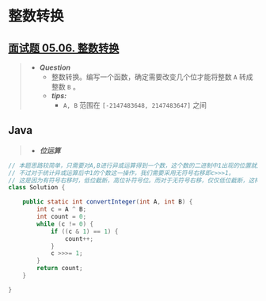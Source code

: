 # 整数转换

## [面试题 05.06. 整数转换](https://leetcode.cn/problems/convert-integer-lcci/)

> - ***Question***
>   - 整数转换。编写一个函数，确定需要改变几个位才能将整数 `A` 转成整数 `B` 。
>   - ***tips:***
>     - `A, B` 范围在 `[-2147483648, 2147483647]` 之间

## Java

> - ***位运算***

```java
// 本题思路较简单，只需要对A,B进行异或运算得到一个数，这个数的二进制中1出现的位置就是A,B两数不等的位置。
// 不过对于统计异或运算后中1的个数这一操作，我们需要采用无符号右移即c>>>1。
// 这是因为有符号右移时，低位截断，高位补符号位。而对于无符号右移，仅仅低位截断，这样我们就可以非常方便的获得其中1的个数，即A,B两数哪些位的值不同。
class Solution {

    public static int convertInteger(int A, int B) {
        int c = A ^ B;
        int count = 0;
        while (c != 0) {
            if ((c & 1) == 1) {
                count++;
            }
            c >>>= 1;
        }
        return count;
    }

}
```
